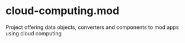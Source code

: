 # cloud-computing.mod
Project offering data objects, converters and components to mod apps using cloud computing

